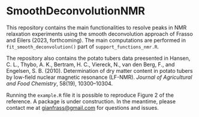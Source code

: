 # SmoothDeconvolutionNMR
This repository contains the main functionalities to resolve peaks in NMR relaxation experiments using the smooth deconvolution approach of Frasso and Eilers (2023, forthcoming).
The main computations are performed in `fit_smooth_deconvolution()` part of `support_functions_nmr.R`.

The repository also contains the potato tubers data preesented in Hansen, C. L., Thybo, A. K., Bertram, H. C., Viereck, N., van den Berg, F., and Engelsen, S. B. (2010). 
Determination of dry matter content in potato tubers by low-field nuclear magnetic resonance (LF-NMR). _Journal of Agricultural and Food Chemistry_, 58(19), 10300–10304.

Running the `example.R` file it is possible to reproduce Figure 2 of the reference.
A package is under construction. In the meantime, please contact me at gianfrass@gmail.com for questions and issues.

